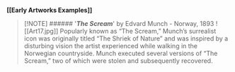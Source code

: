 **[[Early Artworks Examples]]**

>[!NOTE] ###### '***The Scream***' by Edvard Munch
> \- Norway, 1893
> ![[Art17.jpg]]
> Popularly known as “The Scream,” Munch’s surrealist icon was originally titled “The Shriek of Nature” and was inspired by a disturbing vision the artist experienced while walking in the Norwegian countryside. Munch executed several versions of “The Scream,” two of which were stolen and subsequently recovered.